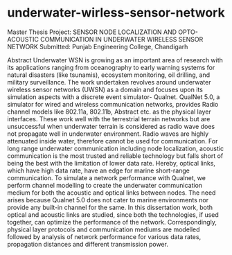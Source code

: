 # underwater-wirless-sensor-network
Master Thesis Project: SENSOR NODE LOCALIZATION AND OPTO-ACOUSTIC COMMUNICATION IN UNDERWATER WIRELESS SENSOR NETWORK
Submitted: Punjab Engineering College, Chandigarh

Abstract
Underwater WSN is growing as an important area of research with its applications ranging from oceanography to early warning systems for natural disasters (like tsunamis), ecosystem monitoring, oil drilling, and military surveillance. The work undertaken revolves around underwater wireless sensor networks (UWSN) as a domain and focuses upon its simulation aspects with a discrete event simulator- Qualnet. QualNet 5.0, a simulator for wired and wireless communication networks, provides Radio channel models like 802.11a, 802.11b, Abstract etc. as the physical layer interfaces. These work well with the terrestrial terrain networks but are unsuccessful when underwater terrain is considered as radio wave does not propagate well in underwater environment. Radio waves are highly attenuated inside water, therefore cannot be used for communication. For long range underwater communication including node localization, acoustic communication is the most trusted and reliable technology but falls short of being the best with the limitation of lower data rate. Hereby, optical links, which have high data rate, have an edge for marine short-range communication.
To simulate a network performance with Qualnet, we perform channel modelling to create the underwater communication medium for both the acoustic and optical links between nodes. The need arises because Qualnet 5.0 does not cater to marine environments nor provide any built-in channel for the same. In this dissertation work, both optical and acoustic links are studied, since both the technologies, if used together, can optimize the performance of the network. Correspondingly, physical layer protocols and communication mediums are modelled followed by analysis of network performance for various data rates, propagation distances and different transmission power.
